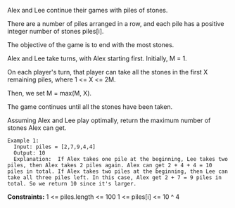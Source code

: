 Alex and Lee continue their games with piles of stones.  

There are a number of piles arranged in a row, and each pile has a positive integer number of stones piles[i].  

The objective of the game is to end with the most stones. 

Alex and Lee take turns, with Alex starting first.  Initially, M = 1.

On each player's turn, that player can take all the stones in the first X remaining piles, where 1 <= X <= 2M.  

Then, we set M = max(M, X).

The game continues until all the stones have been taken.

Assuming Alex and Lee play optimally, return the maximum number of stones Alex can get.

```
Example 1:
  Input: piles = [2,7,9,4,4]
  Output: 10
  Explanation:  If Alex takes one pile at the beginning, Lee takes two piles, then Alex takes 2 piles again. Alex can get 2 + 4 + 4 = 10 piles in total. If Alex takes two piles at the beginning, then Lee can take all three piles left. In this case, Alex get 2 + 7 = 9 piles in total. So we return 10 since it's larger. 
``` 

**Constraints:**
  1 <= piles.length <= 100
  1 <= piles[i] <= 10 ^ 4
